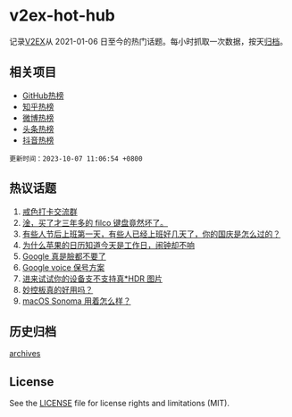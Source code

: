 # v2ex-hot-hub

 记录[V2EX](https://www.v2ex.com/)从 2021-01-06 日至今的热门话题。每小时抓取一次数据，按天[归档](archives)。
 
 ## 相关项目

- [GitHub热榜](https://github.com/lonnyzhang423/github-hot-hub)
- [知乎热榜](https://github.com/lonnyzhang423/zhihu-hot-hub)
- [微博热榜](https://github.com/lonnyzhang423/weibo-hot-hub)
- [头条热榜](https://github.com/lonnyzhang423/toutiao-hot-hub)
- [抖音热榜](https://github.com/lonnyzhang423/douyin-hot-hub)


 `更新时间：2023-10-07 11:06:54 +0800`

## 热议话题

1. [戒色打卡交流群](https://www.v2ex.com/t/979221)
1. [淦，买了才三年多的 filco 键盘竟然坏了。](https://www.v2ex.com/t/979193)
1. [有些人节后上班第一天，有些人已经上班好几天了，你的国庆是怎么过的？](https://www.v2ex.com/t/979342)
1. [为什么苹果的日历知道今天是工作日，闹钟却不响](https://www.v2ex.com/t/979350)
1. [Google 真是臉都不要了](https://www.v2ex.com/t/979388)
1. [Google voice 保号方案](https://www.v2ex.com/t/979173)
1. [进来试试你的设备支不支持真*HDR 图片](https://www.v2ex.com/t/979304)
1. [妙控板真的好用吗？](https://www.v2ex.com/t/979194)
1. [macOS Sonoma 用着怎么样？](https://www.v2ex.com/t/979167)

## 历史归档

[archives](archives)

## License

See the [LICENSE](LICENSE) file for license rights and limitations (MIT).
